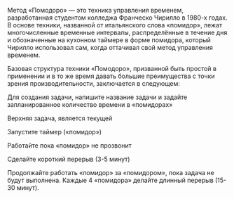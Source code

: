 Метод «Помодоро» — это техника управления временем, разработанная студентом колледжа Франческо Чирилло в 1980-х годах. В основе техники, названной от итальянского слова «помидор», лежат многочисленные временные интервалы, распределённые в течение дня и обозначенные на кухонном таймере в форме помидора, который Чирилло использовал сам, когда оттачивал свой метод управления временем.

Базовая структура техники «Помодоро», призванной быть простой в применении и в то же время давать большие преимущества с точки зрения производительности, заключается в следующем:

Для создания задачи, напишите название задачи и задайте запланированное количество времени в «помидорах»

Верхняя задача, является текущей

Запустите таймер («помидор»)

Работайте пока «помидор» не прозвонит

Сделайте короткий перерыв (3-5 минут)

Продолжайте работать «помидор» за «помидором», пока задача не будут выполнена. Каждые 4 «помидора» делайте длинный перерыв (15-30 минут).